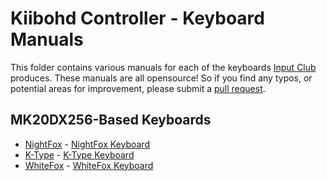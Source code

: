 # Kiibohd Controller - Keyboard Manuals

This folder contains various manuals for each of the keyboards [Input Club](https://input.club) produces.
These manuals are all opensource!
So if you find any typos, or potential areas for improvement, please submit a [pull request](../../../../pulls).


## MK20DX256-Based Keyboards

* [NightFox](NightFox.md) - [NightFox Keyboard](https://kono.store/products/nightfox-mechanical-keyboard)
* [K-Type](K-Type.md) - [K-Type Keyboard](https://kono.store/products/k-type-mechanical-keyboard)
* [WhiteFox](WhiteFox.md) - [WhiteFox Keyboard](https://kono.store/products/whitefox-mechanical-keyboard)

